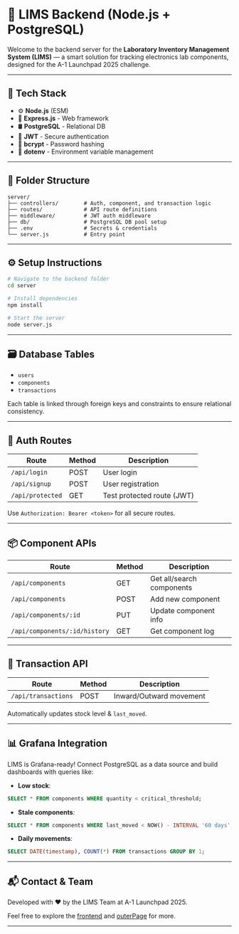 # 🚀 LIMS Backend (Node.js + PostgreSQL)

Welcome to the backend server for the **Laboratory Inventory Management System (LIMS)** — a smart solution for tracking electronics lab components, designed for the A-1 Launchpad 2025 challenge.

---

## 🧰 Tech Stack

- ⚙️ **Node.js** (ESM)
- 🚀 **Express.js** - Web framework
- 🛢 **PostgreSQL** - Relational DB
- 🔐 **JWT** - Secure authentication
- 🔑 **bcrypt** - Password hashing
- 🌿 **dotenv** - Environment variable management

---

## 📁 Folder Structure

```
server/
├── controllers/        # Auth, component, and transaction logic
├── routes/             # API route definitions
├── middleware/         # JWT auth middleware
├── db/                 # PostgreSQL DB pool setup
├── .env                # Secrets & credentials
└── server.js           # Entry point
```

---

## ⚙️ Setup Instructions

```bash
# Navigate to the backend folder
cd server

# Install dependencies
npm install

# Start the server
node server.js
```

---

## 🗃️ Database Tables

- `users`
- `components`
- `transactions`

Each table is linked through foreign keys and constraints to ensure relational consistency.

---

## 🔐 Auth Routes

| Route            | Method | Description               |
|------------------|--------|---------------------------|
| `/api/login`     | POST   | User login                |
| `/api/signup`    | POST   | User registration         |
| `/api/protected` | GET    | Test protected route (JWT)|

Use `Authorization: Bearer <token>` for all secure routes.

---

## 📦 Component APIs

| Route                                | Method | Description              |
|--------------------------------------|--------|--------------------------|
| `/api/components`                    | GET    | Get all/search components|
| `/api/components`                    | POST   | Add new component        |
| `/api/components/:id`               | PUT    | Update component info    |
| `/api/components/:id/history`       | GET    | Get component log        |

---

## 🔁 Transaction API

| Route               | Method | Description               |
|---------------------|--------|---------------------------|
| `/api/transactions` | POST   | Inward/Outward movement   |

Automatically updates stock level & `last_moved`.

---

## 📊 Grafana Integration

LIMS is Grafana-ready! Connect PostgreSQL as a data source and build dashboards with queries like:

- **Low stock**:
```sql
SELECT * FROM components WHERE quantity < critical_threshold;
```

- **Stale components**:
```sql
SELECT * FROM components WHERE last_moved < NOW() - INTERVAL '60 days';
```

- **Daily movements**:
```sql
SELECT DATE(timestamp), COUNT(*) FROM transactions GROUP BY 1;
```

---

## 📬 Contact & Team

Developed with ❤️ by the LIMS Team at A-1 Launchpad 2025.

Feel free to explore the [frontend](../frontend) and [outerPage](../outerPage) for more.

---
